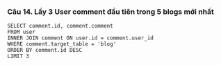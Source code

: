 ### Câu 14. Lấy 3 User comment đầu tiên trong 5 blogs mới nhất
```
SELECT comment.id, comment.comment
FROM user
INNER JOIN comment ON user.id = comment.user_id
WHERE comment.target_table = 'blog'
ORDER BY comment.id DESC
LIMIT 3
```